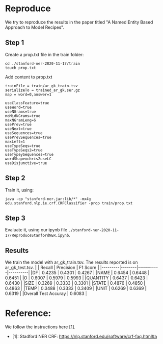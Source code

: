 # Reproduce
We try to reproduce the results in the paper titled "A Named Entity Based Approach to Model Recipes".

## Step 1
Create a prop.txt file in the train folder:
```
cd ./stanford-ner-2020-11-17/train
touch prop.txt
```
Add content to prop.txt
```
trainFile = train/ar_gk_train.tsv
serializeTo = trained_ar_gk.ser.gz
map = word=0,answer=1

useClassFeature=true
useWord=true
useNGrams=true
noMidNGrams=true
maxNGramLeng=6
usePrev=true
useNext=true
useSequences=true
usePrevSequences=true
maxLeft=1
useTypeSeqs=true
useTypeSeqs2=true
useTypeySequences=true
wordShape=chris2useLC
useDisjunctive=true
```
## Step 2
Train it, using:
```
java -cp "stanford-ner.jar:lib/*" -mx4g edu.stanford.nlp.ie.crf.CRFClassifier -prop train/prop.txt
```

## Step 3
Evaluate it, using our ipynb file `./stanford-ner-2020-11-17/ReproduceStanfordNER.ipynb`.

## Results
We train the model with ar_gk_train.tsv. The results reported is on ar_gk_test.tsv.
|         | Recall | Precision | F1 Score |
|---------|--------|-----------|----------|
|DF       | 0.4235 | 0.4301    | 0.4267   |
|NAME     | 0.6454 | 0.6448    | 0.6451   |
|O        | 0.6007 | 0.5979    | 0.5993   |
|QUANTITY | 0.6437 | 0.6423    | 0.6430   |
|SIZE     | 0.3269 | 0.3333    | 0.3301   |
|STATE    | 0.4876 | 0.4850    | 0.4863   |
|TEMP     | 0.3488 | 0.3333    | 0.3409   |
|UNIT     | 0.6269 | 0.6369    | 0.6319   |
|Overall Test Accuray | 0.6083            |


# Reference:
We follow the instructions here [1].

- [1]: Stadford NER CRF: https://nlp.stanford.edu/software/crf-faq.html#a